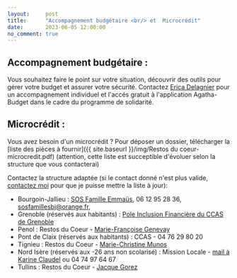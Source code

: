 ```yaml
---
layout:     post
title:      "Accompagnement budgétaire <br/> et  Microcrédit"
date:       2023-06-05 12:00:00
no_comment: true
---
```


<h2>Accompagnement budgétaire :</h2>

Vous souhaitez faire le point sur votre situation, découvrir des outils pour gérer votre budget et assurer votre sécurité. Contactez [Erica Delagnier](mailto:erica@agatha-budget.fr) pour un accompagnement individuel et l'accés gratuit à l'application Agatha-Budget dans le cadre du programme de solidarité.

<h2>Microcrédit :</h2> 

Vous avez besoin d'un microcrédit ?
Pour déposer un dossier, télécharger la [liste des pièces à fournir]({{ site.baseurl }}/img/Restos du coeur-microcredit.pdf) (attention, cette liste est succeptible d'évoluer selon la structure que vous contacterai)

Contactez la structure adaptée (si le contact donné n'est plus valide, [contactez moi](mailto:erica@agatha-budget.fr) pour que je puisse mettre la liste à jour): 

- Bourgoin-Jallieu : [SOS Famille Emmaüs](https://sos-familles-emmausbj.org/), 06 12 95 28 36, sosfamillesbj@orange.fr, 
- Grenoble (réservés aux habitants) : [Pole Inclusion Financière du CCAS de Grenoble](https://www.solidarites-grenoble.fr/acteur/64/958-pole-inclusion-financiere-du-ccas-de-grenoble.htm)
- Penol :  Restos du Coeur - [Marie-Françoise Genevay](mailto:mf.genevay@gmail.com) 
- Pont de Claix (réservés aux habitants) : CCAS - 04 76 29 80 20
- Tignieu : Restos du Coeur - [Marie-Christine Munos](mailto:munoz.mc@orange.fr) 
- Nord Isère (réservés aux -26 ans non scolarisé) : Mission Locale - [mail à Karine Claudel](mailto:k.claudel@mlni.fr) ou 04 74 97 64 67
- Tullins : Restos du Coeur - [Jacque Gorez](mailto:jacques.gorez@orange.fr)